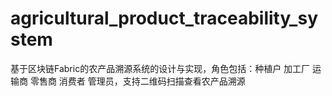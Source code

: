 # agricultural_product_traceability_system
基于区块链Fabric的农产品溯源系统的设计与实现，角色包括：种植户 加工厂 运输商 零售商 消费者 管理员，支持二维码扫描查看农产品溯源
